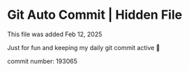 # Git Auto Commit | Hidden File

This file was added Feb 12, 2025

Just for fun and keeping my daily git commit active 🤪

commit number: 193065
